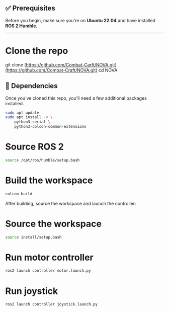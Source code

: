 ## ✅ Prerequisites

Before you begin, make sure you're on **Ubuntu 22.04** and have installed **ROS 2 Humble**.

---

# Clone the repo
git clone [https://github.com/Combat-Carft/NOVA.git](https://github.com/Combat-Craft/NOVA.git)
cd NOVA

## 🔧 Dependencies

Once you’ve cloned this repo, you’ll need a few additional packages installed.

```bash
sudo apt update
sudo apt install -y \
    python3-serial \
    python3-colcon-common-extensions
```

# Source ROS 2
```bash
source /opt/ros/humble/setup.bash
```
# Build the workspace
```bash
colcon build
```

After building, source the workspace and launch the controller:

# Source the workspace
```bash
source install/setup.bash
```
# Run motor controller
```bash
ros2 launch controller motor.launch.py
```

# Run joystick
```bash
ros2 launch controller joystick.launch.py
```
